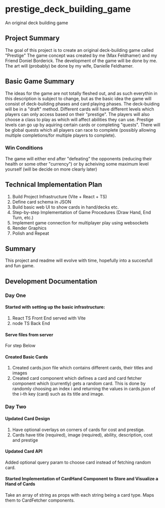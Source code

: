 # prestige_deck_building_game
An original deck building game  

## Project Summary
The goal of this project is to create an original deck-building game called "Prestige"
The game concept was created by me (Max Feldhamer) and my Friend Doniel Borderick.
The development of the game will be done by me.
The art will (probably) be done by my wife, Danielle Feldhamer.

## Basic Game Summary
The ideas for the game are not totally fleshed out, and as such everythin in this description is subject to change, but as the basic idea the game will consist of deck-building phases and card playing phases. The deck-buiding will be in a "draft" method. Different cards will have different levels which players can only access based on their "prestige". The players will also choose a class to play as which will affect abilities they can use. Prestige levels can go up by aquiring certain cards or completing "quests". There will be global quests which all players can race to complete (possibly allowing multiple completions/for multiple players to complete).

### Win Conditions
The game will either end after "defeating" the opponents (reducing their health or some other "currency") or by acheiving some maximum level yourself (will be decide on more clearly later)

## Technical Implementation Plan
1. Build Project Infrastructure (Vite + React + TS) 
2. Define card schema in JSON
3. Build basic web UI to show cards in hand/decks etc. 
4. Step-by-step Implementation of Game Procedures (Draw Hand, End Turn, etc.)
5. Implement game connection for multiplayer play using websockets
6. Render Graphics
7. Polish and Repeat

## Summary
This project and readme will evolve with time, hopefully into a succesfull and fun game.

## Development Documentation
### Day One
#### Started with setting up the basic infrastructure:
1. React TS Front End served with Vite
2. node TS Back End

#### Serve files from server
For step Below

#### Created Basic Cards
1. Created cards.json file which contains different cards, their titles and images
2. Created card component which defines a card and card fetcher component which (currently) gets a random card. This is done by randomly choosing an index i and returning the values in cards.json of the i-th key (card) such as its title and image.

### Day Two
#### Updated Card Design
1. Have optional overlays on corners of cards for cost and prestige.
2. Cards have title (required), image (required), ability, description, cost and prestige

#### Updated Card API
Added optional query param to choose card instead of fetching random card.

#### Started Implementation of CardHand Component to Store and Visualize a Hand of Cards
Take an array of string as props with each string being a card type. Maps them to CardFetcher components. 

